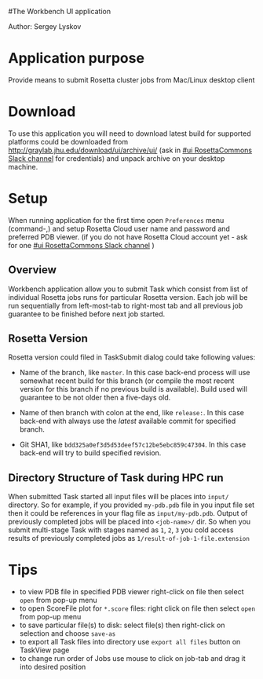 #The Workbench UI application

Author: Sergey Lyskov

Application purpose
===================
Provide means to submit Rosetta cluster jobs from Mac/Linux desktop client


Download
========
To use this application you will need to download latest build for supported platforms could be downloaded from http://graylab.jhu.edu/download/ui/archive/ui/ (ask in [#ui RosettaCommons Slack channel](https://rosettacommons.slack.com/messages/C449T2QSJ/details/) for credentials) and unpack archive on your desktop machine.

Setup
=====
When running application for the first time open `Preferences` menu (command-,) and setup Rosetta Cloud user name and password and preferred PDB viewer. (if you do not have Rosetta Cloud account yet - ask for one [#ui RosettaCommons Slack channel](https://rosettacommons.slack.com/messages/C449T2QSJ/details/) )

Overview
--------
Workbench application allow you to submit Task which consist from list of individual Rosetta jobs runs for particular Rosetta version. Each job will be run sequentially from left-most-tab to right-most tab and all previous job guarantee to be finished before next job started.

Rosetta Version
---------------
Rosetta version could filed in TaskSubmit dialog could take following values:
* Name of the branch, like `master`. In this case back-end process will use somewhat recent build for this branch (or compile the most recent version for this branch if no previous build is available). Build used will guarantee to be not older then a five-days old.
* Name of then branch with colon at the end, like `release:`. In this case back-end with always use the _latest_ available commit for specified branch.

* Git SHA1, like `bdd325a0ef3d5d53deef57c12be5ebc859c47304`. In this case back-end will try to build specified revision.


Directory Structure of Task during HPC run
------------------------------------------
When submitted Task started all input files will be places into `input/` directory. So for example, if you provided `my-pdb.pdb` file in you input file set then it could be references in your flag file as `input/my-pdb.pdb`. Output of previously completed jobs will be placed into `<job-name>/` dir. So when you submit multi-stage Task with stages named as `1`, `2`, `3` you cold access results of previously completed jobs as `1/result-of-job-1-file.extension`


Tips
====
- to view PDB file in specified PDB viewer right-click on file then select `open` from pop-up menu
- to open ScoreFile plot for `*.score` files: right click on file then select `open` from pop-up menu
- to save particular file(s) to disk: select file(s) then right-click on selection and choose `save-as`
- to export all Task files into directory use `export all files` button on TaskView page
- to change run order of Jobs use mouse to click on job-tab and drag it into desired position